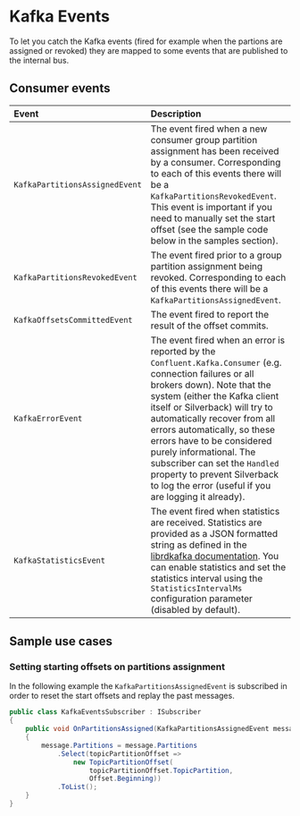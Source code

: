 # Kafka Events

To let you catch the Kafka events (fired for example when the partions are assigned or revoked) they are mapped to some events that are published to the internal bus.

## Consumer events

Event | Description
:-- | :--
`KafkaPartitionsAssignedEvent` | The event fired when a new consumer group partition assignment has been received by a consumer. Corresponding to each of this events there will be a `KafkaPartitionsRevokedEvent`. This event is important if you need to manually set the start offset (see the sample code below in the samples section).
`KafkaPartitionsRevokedEvent` | The event fired prior to a group partition assignment being revoked. Corresponding to each of this events there will be a `KafkaPartitionsAssignedEvent`.
`KafkaOffsetsCommittedEvent` | The event fired to report the result of the offset commits.
`KafkaErrorEvent` | The event fired when an error is reported by the `Confluent.Kafka.Consumer` (e.g. connection failures or all brokers down). Note that the system (either the Kafka client itself or Silverback) will try to automatically recover from all errors automatically, so these errors have to be considered purely informational. The subscriber can set the `Handled` property to prevent Silverback to log the error (useful if you are logging it already).
`KafkaStatisticsEvent` | The event fired when statistics are received. Statistics are provided as a JSON formatted string as defined in the [librdkafka documentation](https://github.com/edenhill/librdkafka/blob/master/STATISTICS.md). You can enable statistics and set the statistics interval using the `StatisticsIntervalMs` configuration parameter (disabled by default).


## Sample use cases

### Setting starting offsets on partitions assignment

In the following example the `KafkaPartitionsAssignedEvent` is subscribed in order to reset the start offsets and replay the past messages.

```csharp
public class KafkaEventsSubscriber : ISubscriber
{
    public void OnPartitionsAssigned(KafkaPartitionsAssignedEvent message)
    {
        message.Partitions = message.Partitions
            .Select(topicPartitionOffset =>
                new TopicPartitionOffset(
                    topicPartitionOffset.TopicPartition,
                    Offset.Beginning))
            .ToList();
    }
}
```